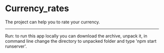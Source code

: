 # Currency_rates

The project can help you to rate your currency.

----------
Run: to run this app locally you can download the archive, unpack it, in command line change the directory to unpacked folder and type 'npm start runserver'.
